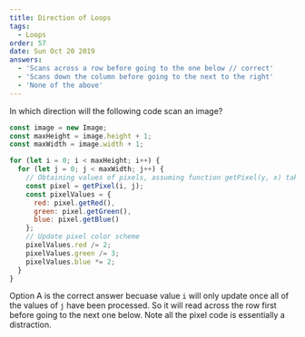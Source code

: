 ```yaml
---
title: Direction of Loops
tags:
  - Loops
order: 57
date: Sun Oct 20 2019
answers:
  - 'Scans across a row before going to the one below // correct'
  - 'Scans down the column before going to the next to the right'
  - 'None of the above'
---
```


In which direction will the following code scan an image?

```javascript
const image = new Image;
const maxHeight = image.height + 1;
const maxWidth = image.width + 1;

for (let i = 0; i < maxHeight; i++) {
  for (let j = 0; j < maxWidth; j++) {
    // Obtaining values of pixels, assuming function getPixel(y, x) takes argument y as Y-coordinate and x as X-coordinate
    const pixel = getPixel(i, j);
    const pixelValues = { 
      red: pixel.getRed(), 
      green: pixel.getGreen(), 
      blue: pixel.getBlue()
    };
    // Update pixel color scheme
    pixelValues.red /= 2;
    pixelValues.green /= 3;
    pixelValues.blue *= 2;
  }
}
```

<!-- explanation -->

Option A is the correct answer becuase value `i` will only update once all of the values of `j` have been processed.  So it will read across the row first before going to the next one below. Note all the pixel code is essentially a distraction.
